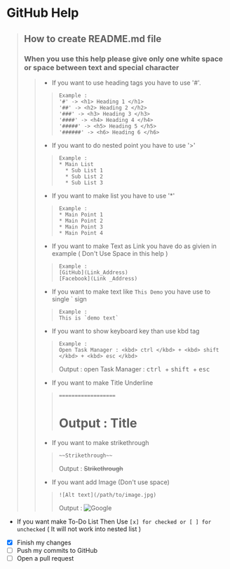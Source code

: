 # GitHub Help
> ## How to create README.md file
> ### When you use this help please give only one white space or space between text and special character
> > * If you want to use heading tags you have to use '#'.
> > > ```
> > > Example : 
> > > '#' -> <h1> Heading 1 </h1>
> > > '##' -> <h2> Heading 2 </h2>
> > > '###' -> <h3> Heading 3 </h3>
> > > '####' -> <h4> Heading 4 </h4>
> > > '#####' -> <h5> Heading 5 </h5>
> > > '######' -> <h6> Heading 6 </h6>
> > > ```
> > * If you want to do nested point you have to use '>'
> > > ```
> > > Example : 
> > > * Main List
> > >   * Sub List 1
> > >   * Sub List 2
> > >   * Sub List 3
> > > ```
> > * If you want to make list you have to use '*'
> > > ```
> > > Example : 
> > > * Main Point 1
> > > * Main Point 2
> > > * Main Point 3
> > > * Main Point 4
> > > ```
> > * If you want to make Text as Link you have do as givien in example ( Don't Use Space in this help )
> > > ```
> > > Example : 
> > > [GitHub](Link_Address)
> > > [Facebook](Link _Address)
> > > ```
> > * If you want to make text like `This Demo` you have use to single ` sign
> > > ```
> > > Example : 
> > > This is `demo text`
> > > ```
> > * If you want to show keyboard key than use kbd tag
> > > ```
> > > Example :
> > > Open Task Manager : <kbd> ctrl </kbd> + <kbd> shift </kbd> + <kbd> esc </kbd>
> > > ```
> > > Output :
> > > open Task Manager : <kbd> ctrl </kbd> + <kbd> shift </kbd> + <kbd> esc </kbd>
> > * If you want to make Title Underline
> > > ```
> > > ==================
> > > ```
> > > Output :
> > > Title
> > > ==================
> > * If you want to make strikethrough
> > > ```
> > > ~~Strikethrough~~
> > > ```
> > > Output : 
> > > ~~Strikethrough~~
> > * If you want add Image (Don't use space)
> > > ```
> > > ![Alt text](/path/to/image.jpg)
> > > ```
> > > Output :
> > > ![Google](https://sites.google.com/site/matematica2palta/_/rsrc/1472780384038/config/google_.jpg)
- If you want make To-Do List Then Use ` [x] for checked or [ ] for unchecked ` ( It will not work into nested list ) 
- [x] Finish my changes
- [ ] Push my commits to GitHub
- [ ] Open a pull request
